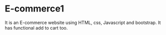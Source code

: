 # E-commerce1
It is an E-commerce website using HTML, css, Javascript and bootstrap. It has functional add to cart too.

